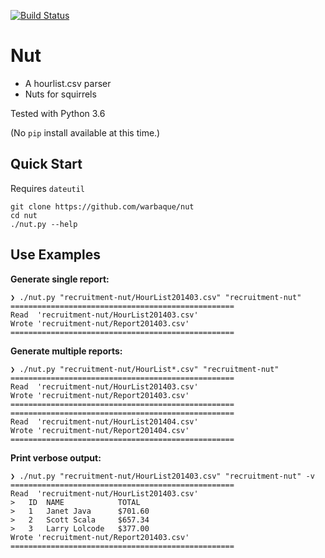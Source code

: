[![Build Status](https://travis-ci.org/warbaque/nut.svg?branch=master)](https://travis-ci.org/warbaque/nut)

Nut
===

- A hourlist.csv parser
- Nuts for squirrels

Tested with Python 3.6

(No ``pip`` install available at this time.)


Quick Start
-----------

Requires `dateutil`

    git clone https://github.com/warbaque/nut
    cd nut
    ./nut.py --help


Use Examples
------------

**Generate single report:**

    ❯ ./nut.py "recruitment-nut/HourList201403.csv" "recruitment-nut"
    ==================================================
    Read  'recruitment-nut/HourList201403.csv'
    Wrote 'recruitment-nut/Report201403.csv'
    ==================================================

**Generate multiple reports:**

    ❯ ./nut.py "recruitment-nut/HourList*.csv" "recruitment-nut"
    ==================================================
    Read  'recruitment-nut/HourList201403.csv'
    Wrote 'recruitment-nut/Report201403.csv'
    ==================================================
    ==================================================
    Read  'recruitment-nut/HourList201404.csv'
    Wrote 'recruitment-nut/Report201404.csv'
    ==================================================

**Print verbose output:**

    ❯ ./nut.py "recruitment-nut/HourList201403.csv" "recruitment-nut" -v
    ==================================================
    Read  'recruitment-nut/HourList201403.csv'
    >   ID  NAME            TOTAL
    >   1   Janet Java      $701.60
    >   2   Scott Scala     $657.34
    >   3   Larry Lolcode   $377.00
    Wrote 'recruitment-nut/Report201403.csv'
    ==================================================
